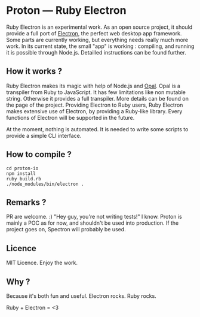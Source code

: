 # Proton — Ruby Electron

Ruby Electron is an experimental work. As an open source project, it should provide a full port of [Electron](http://electron.atom.io), the perfect web desktop app framework. Some parts are currently working, but everything needs really much more work. In its current state, the small "app" is working : compiling, and running it is possible through Node.js. Detailled instructions can be found further.

## How it works ?

Ruby Electron makes its magic with help of Node.js and [Opal](http://opalrb.org). Opal is a transpiler from Ruby to JavaScript. It has few limitations like non mutable string. Otherwise it provides a full transpiler. More details can be found on the page of the project.
Providing Electron to Ruby users, Ruby Electron makes extensive use of Electron, by providing a Ruby-like library. Every functions of Electron will be supported in the future.

At the moment, nothing is automated. It is needed to write some scripts to provide a simple CLI interface.

## How to compile ?

```
cd proton-io
npm install
ruby build.rb
./node_modules/bin/electron .
```

## Remarks ?
PR are welcome. :)
"Hey guy, you're not writing tests!" I know. Proton is mainly a POC as for now, and shouldn't be used into production. If the project goes on, Spectron will probably be used.

## Licence

MIT Licence. Enjoy the work.

## Why ?

Because it's both fun and useful. Electron rocks. Ruby rocks.

Ruby + Electron = <3
